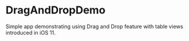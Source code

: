 # DragAndDropDemo
Simple app demonstrating using Drag and Drop feature with table views introduced in iOS 11.

